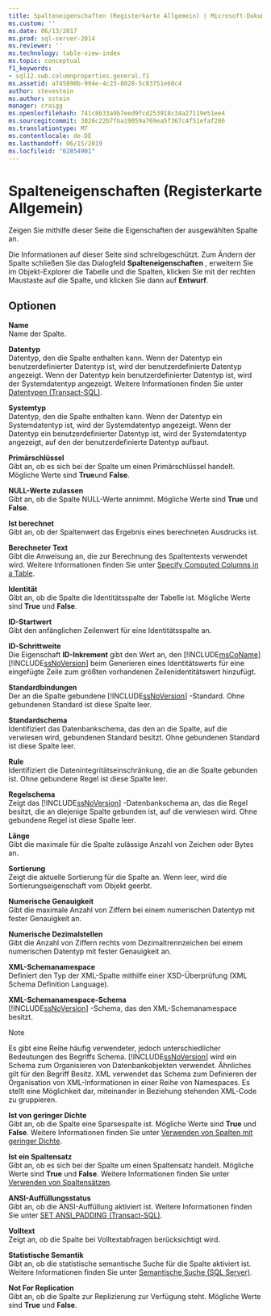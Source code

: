 ```yaml
---
title: Spalteneigenschaften (Registerkarte Allgemein) | Microsoft-Dokumentation
ms.custom: ''
ms.date: 06/13/2017
ms.prod: sql-server-2014
ms.reviewer: ''
ms.technology: table-view-index
ms.topic: conceptual
f1_keywords:
- sql12.swb.columnproperties.general.f1
ms.assetid: a745890b-994e-4c23-8028-5c83751e60c4
author: stevestein
ms.author: sstein
manager: craigg
ms.openlocfilehash: 741c8633a9b7eed9fcd253918c34a27119e51ee4
ms.sourcegitcommit: 3026c22b7fba19059a769ea5f367c4f51efaf286
ms.translationtype: MT
ms.contentlocale: de-DE
ms.lasthandoff: 06/15/2019
ms.locfileid: "62854901"
---
```

# <a name="column-properties-general-page"></a>Spalteneigenschaften (Registerkarte Allgemein)
  Zeigen Sie mithilfe dieser Seite die Eigenschaften der ausgewählten Spalte an.  
  
 Die Informationen auf dieser Seite sind schreibgeschützt. Zum Ändern der Spalte schließen Sie das Dialogfeld **Spalteneigenschaften** , erweitern Sie im Objekt-Explorer die Tabelle und die Spalten, klicken Sie mit der rechten Maustaste auf die Spalte, und klicken Sie dann auf **Entwurf**.  
  
## <a name="options"></a>Optionen  
 **Name**  
 Name der Spalte.  
  
 **Datentyp**  
 Datentyp, den die Spalte enthalten kann. Wenn der Datentyp ein benutzerdefinierter Datentyp ist, wird der benutzerdefinierte Datentyp angezeigt. Wenn der Datentyp kein benutzerdefinierter Datentyp ist, wird der Systemdatentyp angezeigt. Weitere Informationen finden Sie unter [Datentypen &#40;Transact-SQL&#41;](/sql/t-sql/data-types/data-types-transact-sql).  
  
 **Systemtyp**  
 Datentyp, den die Spalte enthalten kann. Wenn der Datentyp ein Systemdatentyp ist, wird der Systemdatentyp angezeigt. Wenn der Datentyp ein benutzerdefinierter Datentyp ist, wird der Systemdatentyp angezeigt, auf den der benutzerdefinierte Datentyp aufbaut.  
  
 **Primärschlüssel**  
 Gibt an, ob es sich bei der Spalte um einen Primärschlüssel handelt. Mögliche Werte sind **True**und **False**.  
  
 **NULL-Werte zulassen**  
 Gibt an, ob die Spalte NULL-Werte annimmt. Mögliche Werte sind **True** und **False**.  
  
 **Ist berechnet**  
 Gibt an, ob der Spaltenwert das Ergebnis eines berechneten Ausdrucks ist.  
  
 **Berechneter Text**  
 Gibt die Anweisung an, die zur Berechnung des Spaltentexts verwendet wird. Weitere Informationen finden Sie unter [Specify Computed Columns in a Table](specify-computed-columns-in-a-table.md).  
  
 **Identität**  
 Gibt an, ob die Spalte die Identitätsspalte der Tabelle ist. Mögliche Werte sind **True** und **False**.  
  
 **ID-Startwert**  
 Gibt den anfänglichen Zeilenwert für eine Identitätsspalte an.  
  
 **ID-Schrittweite**  
 Die Eigenschaft **ID-Inkrement** gibt den Wert an, den [!INCLUDE[msCoName](../../includes/msconame-md.md)] [!INCLUDE[ssNoVersion](../../includes/ssnoversion-md.md)] beim Generieren eines Identitätswerts für eine eingefügte Zeile zum größten vorhandenen Zeilenidentitätswert hinzufügt.  
  
 **Standardbindungen**  
 Der an die Spalte gebundene [!INCLUDE[ssNoVersion](../../includes/ssnoversion-md.md)] -Standard. Ohne gebundenen Standard ist diese Spalte leer.  
  
 **Standardschema**  
 Identifiziert das Datenbankschema, das den an die Spalte, auf die verwiesen wird, gebundenen Standard besitzt. Ohne gebundenen Standard ist diese Spalte leer.  
  
 **Rule**  
 Identifiziert die Datenintegritätseinschränkung, die an die Spalte gebunden ist. Ohne gebundene Regel ist diese Spalte leer.  
  
 **Regelschema**  
 Zeigt das [!INCLUDE[ssNoVersion](../../includes/ssnoversion-md.md)] -Datenbankschema an, das die Regel besitzt, die an diejenige Spalte gebunden ist, auf die verwiesen wird. Ohne gebundene Regel ist diese Spalte leer.  
  
 **Länge**  
 Gibt die maximale für die Spalte zulässige Anzahl von Zeichen oder Bytes an.  
  
 **Sortierung**  
 Zeigt die aktuelle Sortierung für die Spalte an. Wenn leer, wird die Sortierungseigenschaft vom Objekt geerbt.  
  
 **Numerische Genauigkeit**  
 Gibt die maximale Anzahl von Ziffern bei einem numerischen Datentyp mit fester Genauigkeit an.  
  
 **Numerische Dezimalstellen**  
 Gibt die Anzahl von Ziffern rechts vom Dezimaltrennzeichen bei einem numerischen Datentyp mit fester Genauigkeit an.  
  
 **XML-Schemanamespace**  
 Definiert den Typ der XML-Spalte mithilfe einer XSD-Überprüfung (XML Schema Definition Language).  
  
 **XML-Schemanamespace-Schema**  
 [!INCLUDE[ssNoVersion](../../includes/ssnoversion-md.md)] -Schema, das den XML-Schemanamespace besitzt.  
  
> [!NOTE]  
>  Es gibt eine Reihe häufig verwendeter, jedoch unterschiedlicher Bedeutungen des Begriffs Schema. [!INCLUDE[ssNoVersion](../../includes/ssnoversion-md.md)] wird ein Schema zum Organisieren von Datenbankobjekten verwendet. Ähnliches gilt für den Begriff Besitz. XML verwendet das Schema zum Definieren der Organisation von XML-Informationen in einer Reihe von Namespaces. Es stellt eine Möglichkeit dar, miteinander in Beziehung stehenden XML-Code zu gruppieren.  
  
 **Ist von geringer Dichte**  
 Gibt an, ob die Spalte eine Sparsespalte ist. Mögliche Werte sind **True** und **False**. Weitere Informationen finden Sie unter [Verwenden von Spalten mit geringer Dichte](use-sparse-columns.md).  
  
 **Ist ein Spaltensatz**  
 Gibt an, ob es sich bei der Spalte um einen Spaltensatz handelt. Mögliche Werte sind **True** und **False**. Weitere Informationen finden Sie unter [Verwenden von Spaltensätzen](use-column-sets.md).  
  
 **ANSI-Auffüllungsstatus**  
 Gibt an, ob die ANSI-Auffüllung aktiviert ist. Weitere Informationen finden Sie unter [SET ANSI_PADDING &#40;Transact-SQL&#41;](/sql/t-sql/statements/set-ansi-padding-transact-sql).  
  
 **Volltext**  
 Zeigt an, ob die Spalte bei Volltextabfragen berücksichtigt wird.  
  
 **Statistische Semantik**  
 Gibt an, ob die statistische semantische Suche für die Spalte aktiviert ist. Weitere Informationen finden Sie unter [Semantische Suche &#40;SQL Server&#41;](../search/semantic-search-sql-server.md).  
  
 **Not For Replication**  
 Gibt an, ob die Spalte zur Replizierung zur Verfügung steht. Mögliche Werte sind **True** und **False**.  
  
  
